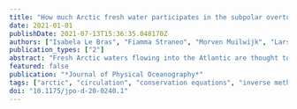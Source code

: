 ```yaml
---
title: "How much Arctic fresh water participates in the subpolar overturning circulation?"
date: 2021-01-01
publishDate: 2021-07-13T15:36:35.048170Z
authors: ["Isabela Le Bras", "Fiamma Straneo", "Morven Muilwijk", "Lars H. Smedsrud", "Feili Li", "M. Susan Lozier", "N. Penny Holliday"]
publication_types: ["2"]
abstract: "Fresh Arctic waters flowing into the Atlantic are thought to have two primary fates. They may be mixed into the deep ocean as part of the overturning circulation, or flow alongside regions of deep water formation without impacting overturning. Climate models suggest that as increasing amounts of fresh water enter the Atlantic, the overturning circulation will be disrupted, yet we lack an understanding of how much fresh water is mixed into the overturning circulation's deep limb in the present day. To constrain these fresh water pathways, we build steady-state volume, salt, and heat budgets east of Greenland that are initialized with observations and closed using inverse methods. Fresh water sources are split into oceanic Polar Waters from the Arctic and surface fresh water fluxes, which include net precipitation, runoff, and ice melt, to examine how they imprint the circulation differently. We find that 65 mSv of the total 110 mSv of surface fresh water fluxes that enter our domain participate in the overturning circulation, as do 0.6 Sv of the total 1.2 Sv of Polar Waters that flow through Fram Strait. Based on these results, we hypothesize that the overturning circulation is more sensitive to future changes in Arctic fresh water outflow and precipitation, while Greenland runoff and iceberg melt are more likely to stay along the coast of Greenland."
featured: false
publication: "*Journal of Physical Oceanography*"
tags: ["arctic", "circulation", "conservation equations", "inverse methods", "meridional overturning circulation", "north atlantic ocean", "ocean"]
doi: "10.1175/jpo-d-20-0240.1"
---
```


